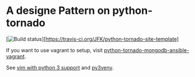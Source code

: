 # A designe Pattern on python-tornado

[![Build status](https://travis-ci.org/JFK/python-tornado-site-template.svg?branch=master)][https://travis-ci.org/JFK/python-tornado-site-template]

If you want to use vagrant to setup, visit [python-tornado-mongodb-ansible-vagrant](https://github.com/JFK/python-tornado-mongodb-ansible-vagrant).

See [vim with python 3 support](http://askubuntu.com/questions/585237/whats-the-easiest-way-to-get-vim-with-python-3-support) and [py3venv](https://github.com/msmhrt/py3venv.vim).

